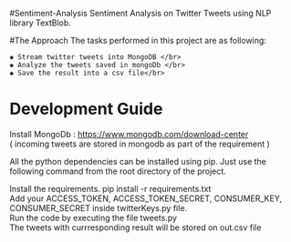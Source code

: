 #Sentiment-Analysis
Sentiment Analysis on Twitter Tweets using NLP library TextBlob.

#The Approach
The tasks performed in this project are as following:
```
◆ Stream twitter tweets into MongoDB </br>
◆ Analyze the tweets saved in mongoDb </br>
◆ Save the result into a csv file</br>
```

# Development Guide
Install MongoDb : https://www.mongodb.com/download-center </br>
( incoming tweets are stored in mongodb as part of the requirement )</br>

All the python dependencies can be installed using pip. Just use the following command from the root directory of the project. </br>

Install the requirements. pip install -r requirements.txt</br>
Add your ACCESS_TOKEN, ACCESS_TOKEN_SECRET, CONSUMER_KEY, CONSUMER_SECRET inside twitterKeys.py file.</br>
Run the code by executing the file tweets.py</br>
The tweets with currresponding result will be stored on out.csv file</br>
